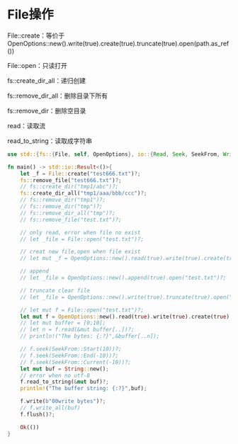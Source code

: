 # File操作

File::create：等价于 OpenOptions::new().write(true).create(true).truncate(true).open(path.as\_ref())

File::open：只读打开

fs::create\_dir\_all：递归创建

fs::remove\_dir\_all：删除目录下所有

fs::remove\_dir：删除空目录

read：读取流

read\_to\_string：读取成字符串

```rust
use std::{fs::{File, self, OpenOptions}, io::{Read, Seek, SeekFrom, Write}};

fn main() -> std::io::Result<()>{
    let _f = File::create("test666.txt")?;
    fs::remove_file("test666.txt")?;
    // fs::create_dir("tmp1/abc")?;
    fs::create_dir_all("tmp1/aaa/bbb/ccc")?;
    // fs::remove_dir("tmp1")?;
    // fs::remove_dir("tmp")?;
    // fs::remove_dir_all("tmp")?;
    // fs::remove_file("test.txt")?;

    // only read, error when file no exist
    // let _file = File::open("test.txt")?;

    // creat new file,open when file exist
    // let mut _f = OpenOptions::new().read(true).write(true).create(true).open("test.txt")?;

    // append
    // let _file = OpenOptions::new().append(true).open("test.txt")?;

    // truncate clear file
    // let _file = OpenOptions::new().write(true).truncate(true).open("test.txt")?;

    // let mut f = File::open("test.txt")?;
    let mut f = OpenOptions::new().read(true).write(true).create(true).open("test.txt")?;
    // let mut buffer = [0;10];
    // let n = f.read(&mut buffer[..])?;
    // println!("The bytes: {:?}",&buffer[..n]);

    // f.seek(SeekFrom::Start(10))?;
    // f.seek(SeekFrom::End(-10))?;
    // f.seek(SeekFrom::Current(-10))?;
    let mut buf = String::new();
    // error when no utf-8
    f.read_to_string(&mut buf)?;
    println!("The buffer string: {:?}",buf);

    f.write(b"00write bytes")?;
    // f.write_all(buf)
    f.flush()?;

    Ok(())
}

```
